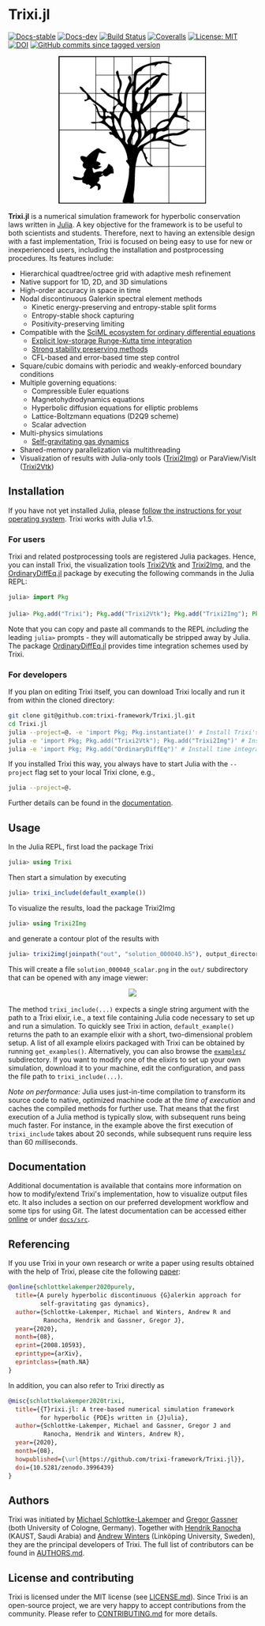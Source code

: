 # Trixi.jl

[![Docs-stable](https://img.shields.io/badge/docs-stable-blue.svg)](https://trixi-framework.github.io/Trixi.jl/stable)
[![Docs-dev](https://img.shields.io/badge/docs-dev-blue.svg)](https://trixi-framework.github.io/Trixi.jl/dev)
[![Build Status](https://github.com/trixi-framework/Trixi.jl/workflows/CI/badge.svg)](https://github.com/trixi-framework/Trixi.jl/actions?query=workflow%3ACI)
[![Coveralls](https://coveralls.io/repos/github/trixi-framework/Trixi.jl/badge.svg?branch=master)](https://coveralls.io/github/trixi-framework/Trixi.jl?branch=master)
[![License: MIT](https://img.shields.io/badge/License-MIT-success.svg)](https://opensource.org/licenses/MIT)
[![DOI](https://zenodo.org/badge/DOI/10.5281/zenodo.3996439.svg)](https://doi.org/10.5281/zenodo.3996439)
[![GitHub commits since tagged version](https://img.shields.io/github/commits-since/trixi-framework/Trixi.jl/v0.3.3.svg?style=social&logo=github)](https://github.com/trixi-framework/Trixi.jl)
<!-- [![PkgEval](https://juliaci.github.io/NanosoldierReports/pkgeval_badges/T/Trixi.svg)](https://juliaci.github.io/NanosoldierReports/pkgeval_badges/report.html) -->
<!-- [![Codecov](https://codecov.io/gh/trixi-framework/Trixi.jl/branch/master/graph/badge.svg)](https://codecov.io/gh/trixi-framework/Trixi.jl) -->

<p align="center">
  <img width="300px" src="docs/src/assets/logo.png">
</p>

**Trixi.jl** is a numerical simulation framework for hyperbolic conservation
laws written in [Julia](https://julialang.org). A key objective for the
framework is to be useful to both scientists and students. Therefore, next to
having an extensible design with a fast implementation, Trixi is
focused on being easy to use for new or inexperienced users, including the
installation and postprocessing procedures. Its features include:

* Hierarchical quadtree/octree grid with adaptive mesh refinement
* Native support for 1D, 2D, and 3D simulations
* High-order accuracy in space in time
* Nodal discontinuous Galerkin spectral element methods
  * Kinetic energy-preserving and entropy-stable split forms
  * Entropy-stable shock capturing
  * Positivity-preserving limiting
* Compatible with the [SciML ecosystem for ordinary differential equations](https://diffeq.sciml.ai/latest/)
  * [Explicit low-storage Runge-Kutta time integration](https://diffeq.sciml.ai/latest/solvers/ode_solve/#Low-Storage-Methods)
  * [Strong stability preserving methods](https://diffeq.sciml.ai/latest/solvers/ode_solve/#Explicit-Strong-Stability-Preserving-Runge-Kutta-Methods-for-Hyperbolic-PDEs-(Conservation-Laws))
  * CFL-based and error-based time step control
* Square/cubic domains with periodic and weakly-enforced boundary conditions
* Multiple governing equations:
  * Compressible Euler equations
  * Magnetohydrodynamics equations
  * Hyperbolic diffusion equations for elliptic problems
  * Lattice-Boltzmann equations (D2Q9 scheme)
  * Scalar advection
* Multi-physics simulations
  * [Self-gravitating gas dynamics](https://github.com/trixi-framework/paper-self-gravitating-gas-dynamics)
* Shared-memory parallelization via multithreading
* Visualization of results with Julia-only tools ([Trixi2Img](https://github.com/trixi-framework/Trixi2Img.jl))
  or ParaView/VisIt ([Trixi2Vtk](https://github.com/trixi-framework/Trixi2Vtk.jl))


## Installation
If you have not yet installed Julia, please [follow the instructions for your
operating system](https://julialang.org/downloads/platform/). Trixi works
with Julia v1.5.

### For users
Trixi and related postprocessing tools are registered Julia packages. Hence, you
can install Trixi, the visualization tools
[Trixi2Vtk](https://github.com/trixi-framework/Trixi2Vtk.jl)
and [Trixi2Img](https://github.com/trixi-framework/Trixi2Img.jl), and the
[OrdinaryDiffEq.jl](https://github.com/SciML/OrdinaryDiffEq.jl) package by
executing the following commands in the Julia REPL:
```julia
julia> import Pkg

julia> Pkg.add("Trixi"); Pkg.add("Trixi2Vtk"); Pkg.add("Trixi2Img"); Pkg.add("OrdinaryDiffEq")
```
Note that you can copy and paste all commands to the REPL *including* the leading
`julia>` prompts - they will automatically be stripped away by Julia.
The package [OrdinaryDiffEq.jl](https://github.com/SciML/OrdinaryDiffEq.jl)
provides time integration schemes used by Trixi.

### For developers
If you plan on editing Trixi itself, you can download Trixi locally and run it from
within the cloned directory:
```bash
git clone git@github.com:trixi-framework/Trixi.jl.git
cd Trixi.jl
julia --project=@. -e 'import Pkg; Pkg.instantiate()' # Install Trixi's dependencies
julia -e 'import Pkg; Pkg.add("Trixi2Vtk"); Pkg.add("Trixi2Img")' # Install postprocessing tools
julia -e 'import Pkg; Pkg.add("OrdinaryDiffEq")' # Install time integration schemes
```
If you installed Trixi this way, you always have to start Julia with the `--project`
flag set to your local Trixi clone, e.g.,
```bash
julia --project=@.
```
Further details can be found in the [documentation](#documentation).


## Usage
In the Julia REPL, first load the package Trixi
```julia
julia> using Trixi
```
Then start a simulation by executing
```julia
julia> trixi_include(default_example())
```
To visualize the results, load the package Trixi2Img
```julia
julia> using Trixi2Img
```
and generate a contour plot of the results with
```julia
julia> trixi2img(joinpath("out", "solution_000040.h5"), output_directory="out", grid_lines=true)
```
This will create a file `solution_000040_scalar.png` in the `out/` subdirectory
that can be opened with any image viewer:
<p align="center">
  <img width="300px" src="docs/src/assets/solution_000040_scalar_resized.png">
</p>

The method `trixi_include(...)` expects a single string argument with the path to a
Trixi elixir, i.e., a text file containing Julia code necessary to set up and run a
simulation. To quickly see Trixi in action, `default_example()`
returns the path to an example elixir with a short, two-dimensional
problem setup. A list of all example elixirs packaged with Trixi can be
obtained by running `get_examples()`. Alternatively, you can also browse the
[`examples/`](examples/) subdirectory.
If you want to modify one of the elixirs to set up your own simulation,
download it to your machine, edit the configuration, and pass the file path to
`trixi_include(...)`.

*Note on performance:* Julia uses just-in-time compilation to transform its
source code to native, optimized machine code at the *time of execution* and
caches the compiled methods for further use. That means that the first execution
of a Julia method is typically slow, with subsequent runs being much faster. For
instance, in the example above the first execution of `trixi_include` takes about
20 seconds, while subsequent runs require less than 60 *milli*seconds.


## Documentation
Additional documentation is available that contains more information on how to
modify/extend Trixi's implementation, how to visualize output files etc. It
also includes a section on our preferred development workflow and some tips for
using Git. The latest documentation can be accessed either
[online](https://trixi-framework.github.io/Trixi.jl/stable) or under [`docs/src`](docs/src).


## Referencing
If you use Trixi in your own research or write a paper using results obtained
with the help of Trixi, please cite the following
[paper](https://arxiv.org/abs/2008.10593):
```bibtex
@online{schlottkelakemper2020purely,
  title={A purely hyperbolic discontinuous {G}alerkin approach for
         self-gravitating gas dynamics},
  author={Schlottke-Lakemper, Michael and Winters, Andrew R and
          Ranocha, Hendrik and Gassner, Gregor J},
  year={2020},
  month={08},
  eprint={2008.10593},
  eprinttype={arXiv},
  eprintclass={math.NA}
}
```

In addition, you can also refer to Trixi directly as
```bibtex
@misc{schlottkelakemper2020trixi,
  title={{T}rixi.jl: A tree-based numerical simulation framework
         for hyperbolic {PDE}s written in {J}ulia},
  author={Schlottke-Lakemper, Michael and Gassner, Gregor J and
          Ranocha, Hendrik and Winters, Andrew R},
  year={2020},
  month={08},
  howpublished={\url{https://github.com/trixi-framework/Trixi.jl}},
  doi={10.5281/zenodo.3996439}
}
```


## Authors
Trixi was initiated by [Michael
Schlottke-Lakemper](https://www.mi.uni-koeln.de/NumSim/schlottke-lakemper) and
[Gregor Gassner](https://www.mi.uni-koeln.de/NumSim/gregor-gassner) (both
University of Cologne, Germany). Together with [Hendrik Ranocha](https://ranocha.de)
(KAUST, Saudi Arabia) and [Andrew Winters](https://liu.se/en/employee/andwi94)
(Linköping University, Sweden), they are the principal developers of Trixi.
The full list of contributors can be found in [AUTHORS.md](AUTHORS.md).


## License and contributing
Trixi is licensed under the MIT license (see [LICENSE.md](LICENSE.md)). Since Trixi is
an open-source project, we are very happy to accept contributions from the
community. Please refer to [CONTRIBUTING.md](CONTRIBUTING.md) for more details.
